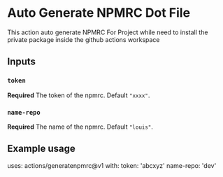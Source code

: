 # Auto Generate NPMRC Dot File

This action auto generate NPMRC For Project while need to install the private package inside the github actions workspace

## Inputs

### `token`

**Required** The token of the npmrc. Default `"xxxx"`.

### `name-repo`

**Required** The name of the npmrc. Default `"louis"`.


## Example usage

uses: actions/generatenpmrc@v1
with:
token: 'abcxyz'
name-repo: 'dev'
